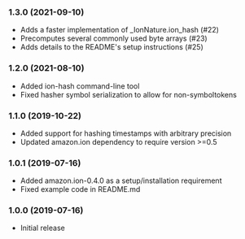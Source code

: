 ### 1.3.0 (2021-09-10)
* Adds a faster implementation of _IonNature.ion_hash (#22)
* Precomputes several commonly used byte arrays (#23)
* Adds details to the README's setup instructions (#25)

### 1.2.0 (2021-08-10)
* Added ion-hash command-line tool
* Fixed hasher symbol serialization to allow for non-symboltokens

### 1.1.0 (2019-10-22)
* Added support for hashing timestamps with arbitrary precision
* Updated amazon.ion dependency to require version >=0.5

### 1.0.1 (2019-07-16)
* Added amazon.ion-0.4.0 as a setup/installation requirement
* Fixed example code in README.md

### 1.0.0 (2019-07-16)
* Initial release

